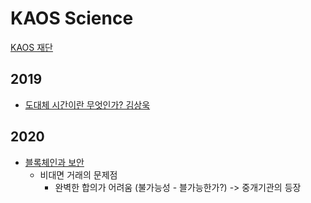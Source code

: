 # KAOS Science

[KAOS 재단](https://ikaos.org/kaos/index.php) 

## 2019
  
  
  * [도대체 시간이란 무엇인가? 김상욱](https://www.youtube.com/sAK6qQ_3u0Y)
  
  
## 2020 
* [블록체인과 보안](https://www.youtube.com/2tb4RJ1ZASU)
  + 비대면 거래의 문제점
    - 완벽한 합의가 어려움 (불가능성 - 블가능한가?) -> 중개기관의 등장
    
    
